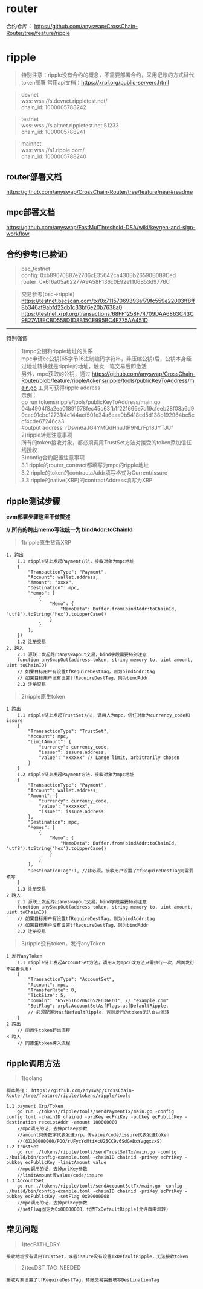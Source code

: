 # router
合约仓库： https://github.com/anyswap/CrossChain-Router/tree/feature/ripple

# ripple
> 特别注意：ripple没有合约的概念，不需要部署合约，采用记账的方式替代token部署
常用api文档：https://xrpl.org/public-servers.html

> devnet  
wss:  wss://s.devnet.rippletest.net/  
chain_id:  1000005788242

> testnet  
wss:  wss://s.altnet.rippletest.net:51233  
chain_id:  1000005788241

> mainnet  
wss: wss://s1.ripple.com/  
chain_id: 1000005788240

## router部署文档 
https://github.com/anyswap/CrossChain-Router/tree/feature/near#readme
## mpc部署文档 
https://github.com/anyswap/FastMulThreshold-DSA/wiki/keygen-and-sign-workflow

## 合约参考(已验证)
> bsc_testnet  
config: 0xb89070887e2706cE35642ca430Bb26590B089Ced  
router: 0x6f6a05a62277A9A58F136c0E92e1106B53d9776C  

> 交易参考(bsc->ripple)  
https://testnet.bscscan.com/tx/0x71157069393af79fc559e22003ff8ff8b346af9abfd22db1c33bf6e20b7638a0
https://testnet.xrpl.org/transactions/68FF1258F74709DAA6863C43C9827A13ECBD558D1D8B15CE995BC4F775AA451D
***
特别强调  
>1)mpc公钥和ripple地址的关系  
mpc申请ec公钥(65字节16进制编码字符串，非压缩公钥)后，公钥本身经过地址转换就是ripple的地址，触发一笔交易后即激活  
另外，mpc获取的公钥，通过  https://github.com/anyswap/CrossChain-Router/blob/feature/ripple/tokens/ripple/tools/publicKeyToAddress/main.go  工具可获得ripple address  
示例：  
go run tokens/ripple/tools/publicKeyToAddress/main.go 04b4904f8a2ea01891678fec45c63fb1f221666e7d19cfeeb28f08a6d99cac91cbc12731f4c144aef501e34a6eaa0b5418ed5d138b192964bc5ccf4cde67246ca3  
#output
address: rDsvn6aJG4YMQdHnuJtP9NLrFp18JYTJUf  
>2)ripple转账注意事项  
所有的token接收对象，都必须调用TrustSet方法对接受的token添加信任线授权  
>3)config合约配置注意事项  
    3.1 ripple的router_contract都填写为mpc的ripple地址  
    3.2 ripple的token的contractaAddr填写格式为Current/issure  
    3.3 ripple的native(XRP)的contractAddress填写为XRP

## ripple测试步骤
**evm部署步骤这里不做赘述**

**// 所有的跨出memo写法统一为 bindAddr:toChainId**
>1)ripple原生货币XRP
```shell
1. 跨出
    1.1 ripple链上发起Payment方法，接收对象为mpc地址
    {
        "TransactionType": "Payment",
        "Account": wallet.address,
        "Amount": "xxxx",
        "Destination": mpc,
        "Memos": [
            {
                "Memo": {
                    "MemoData": Buffer.from(bindAddr:toChainId, 'utf8').toString('hex').toUpperCase()
                }
            }
        ],
    })
    1.2 注册交易
2. 跨入
    2.1 源联上发起跨出anyswapout交易，bind字段需要特别注意
    function anySwapOut(address token, string memory to, uint amount, uint toChainID)
    // 如果目标用户有设置tfRequireDestTag，则为bindAddr:tag
    // 如果目标用户没有设置tfRequireDestTag，则为bindAddr
    2.2 注册交易
```

>2)ripple原生token
```shell
1 跨出
    1.1 ripple链上发起TrustSet方法，调用人为mpc，信任对象为currency_code和issure
    {
        "TransactionType": "TrustSet",
        "Account": mpc,
        "LimitAmount": {
            "currency": currency_code,
            "issuer": issure.address,
            "value": "xxxxxx" // Large limit, arbitrarily chosen
        }
    }
    1.2 ripple链上发起Payment方法，接收对象为mpc地址
    {
        "TransactionType": "Payment",
        "Account": wallet.address,
        "Amount": {
            "currency": currency_code,
            "value": "xxxxxxx",
            "issuer": issure.address
        },
        "Destination": mpc,
        "Memos": [
            {
                "Memo": {
                    "MemoData": Buffer.from(bindAddr:toChainId, 'utf8').toString('hex').toUpperCase()
                }
            }
        ],
        "DestinationTag":1, //非必须，接收用户设置了tfRequireDestTag则需要填写
    }
    1.3 注册交易
2 跨入
    2.1 源联上发起跨出anyswapout交易，bind字段需要特别注意
    function anySwapOut(address token, string memory to, uint amount, uint toChainID)
    // 如果目标用户有设置tfRequireDestTag，则为bindAddr:tag
    // 如果目标用户没有设置tfRequireDestTag，则为bindAddr
    2.2 注册交易
``` 

>3)ripple没有token，发行anyToken
```shell
1 发行anyToken
    1.1 ripple链上发起AccountSet方法，调用人为mpc(改方法只需执行一次，后面发行不需要调用)
    {
        "TransactionType": "AccountSet",
        "Account": mpc,
        "TransferRate": 0,
        "TickSize": 5,
        "Domain": "6578616D706C652E636F6D", // "example.com"
        "SetFlag": xrpl.AccountSetAsfFlags.asfDefaultRipple, 
        // 必须配置为asfDefaultRipple，否则发行的token无法自由流转
    }
2 跨出
    // 同原生token跨出流程
3 跨入
    // 同原生token跨入流程
```

## ripple调用方法
>1)golang
```shell
脚本路径： https://github.com/anyswap/CrossChain-Router/tree/feature/ripple/tokens/ripple/tools

1.1 payment Xrp/Token  
    go run ./tokens/ripple/tools/sendPaymentTx/main.go -config config.toml -chainID chainid -priKey ecPriKey -pubkey ecPublicKey -destination receiptAddr -amount 100000000  
    //mpc调用的话，去掉priKey参数
    //amount只传数字代表发送xrp，传value/code/issure代表发送token
    //(如100000000/FOO/rUFycYoMtiXcU25CC9v6SdGxDxYvgqxzxS)
1.2 trustSet 
    go run ./tokens/ripple/tools/sendTrustSetTx/main.go -config ./build/bin/config-example.toml -chainID chainid -priKey ecPriKey -pubkey ecPublicKey -limitAmount value  
    //mpc调用的话，去掉priKey参数
    //limitAmount传value/code/issure
1.3 AccountSet
    go run ./tokens/ripple/tools/sendAccountSetTx/main.go -config ./build/bin/config-example.toml -chainID chainid -priKey ecPriKey -pubkey ecPublicKey -setFlag 0x00000008  
    //mpc调用的话，去掉priKey参数
    //setFlag固定为0x00000008，代表TxDefaultRipple(允许自由流转)
```

## 常见问题
>1)tecPATH_DRY  
```shell
接收地址没有调用TrustSet，或者issure没有设置TxDefaultRipple，无法接收token
```
>2)tecDST_TAG_NEEDED  
```shell
接收对象设置了tfRequireDestTag，转账交易需要填写DestinationTag
```
